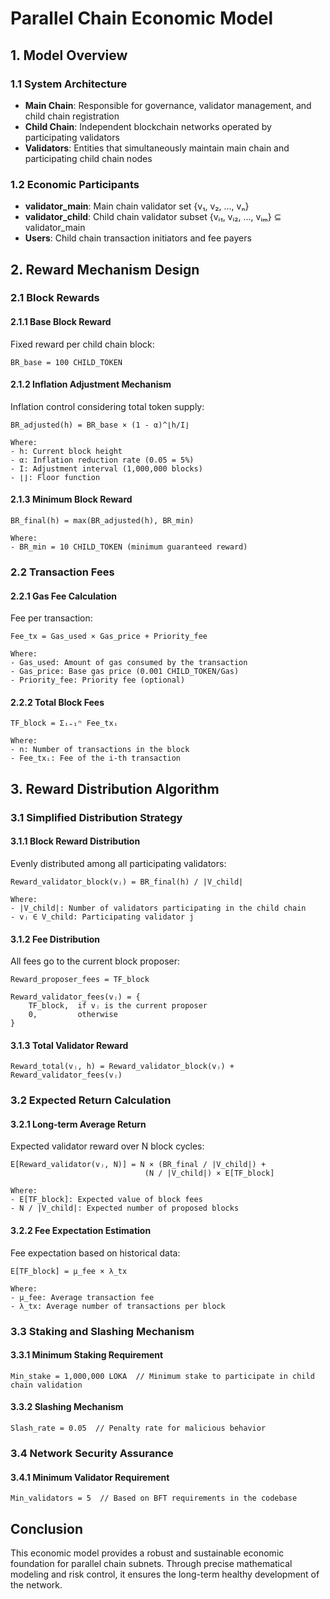 # Parallel Chain Economic Model

## 1. Model Overview

### 1.1 System Architecture

- **Main Chain**: Responsible for governance, validator management, and child chain registration
- **Child Chain**: Independent blockchain networks operated by participating validators
- **Validators**: Entities that simultaneously maintain main chain and participating child chain nodes

### 1.2 Economic Participants

- **validator_main**: Main chain validator set {v₁, v₂, ..., vₙ}
- **validator_child**: Child chain validator subset {vᵢ₁, vᵢ₂, ..., vᵢₘ} ⊆ validator_main
- **Users**: Child chain transaction initiators and fee payers

## 2. Reward Mechanism Design

### 2.1 Block Rewards

#### 2.1.1 Base Block Reward

Fixed reward per child chain block:

```
BR_base = 100 CHILD_TOKEN
```

#### 2.1.2 Inflation Adjustment Mechanism

Inflation control considering total token supply:

```
BR_adjusted(h) = BR_base × (1 - α)^⌊h/I⌋

Where:
- h: Current block height
- α: Inflation reduction rate (0.05 = 5%)
- I: Adjustment interval (1,000,000 blocks)
- ⌊⌋: Floor function
```

#### 2.1.3 Minimum Block Reward

```
BR_final(h) = max(BR_adjusted(h), BR_min)

Where:
- BR_min = 10 CHILD_TOKEN (minimum guaranteed reward)
```

### 2.2 Transaction Fees

#### 2.2.1 Gas Fee Calculation

Fee per transaction:

```
Fee_tx = Gas_used × Gas_price + Priority_fee

Where:
- Gas_used: Amount of gas consumed by the transaction
- Gas_price: Base gas price (0.001 CHILD_TOKEN/Gas)
- Priority_fee: Priority fee (optional)
```

#### 2.2.2 Total Block Fees

```
TF_block = Σᵢ₌₁ⁿ Fee_txᵢ

Where:
- n: Number of transactions in the block
- Fee_txᵢ: Fee of the i-th transaction
```

## 3. Reward Distribution Algorithm

### 3.1 Simplified Distribution Strategy

#### 3.1.1 Block Reward Distribution

Evenly distributed among all participating validators:

```
Reward_validator_block(vⱼ) = BR_final(h) / |V_child|

Where:
- |V_child|: Number of validators participating in the child chain
- vⱼ ∈ V_child: Participating validator j
```

#### 3.1.2 Fee Distribution

All fees go to the current block proposer:

```
Reward_proposer_fees = TF_block

Reward_validator_fees(vⱼ) = {
    TF_block,  if vⱼ is the current proposer
    0,         otherwise
}
```

#### 3.1.3 Total Validator Reward

```
Reward_total(vⱼ, h) = Reward_validator_block(vⱼ) + Reward_validator_fees(vⱼ)
```

### 3.2 Expected Return Calculation

#### 3.2.1 Long-term Average Return

Expected validator reward over N block cycles:

```
E[Reward_validator(vⱼ, N)] = N × (BR_final / |V_child|) + 
                              (N / |V_child|) × E[TF_block]

Where:
- E[TF_block]: Expected value of block fees
- N / |V_child|: Expected number of proposed blocks
```

#### 3.2.2 Fee Expectation Estimation

Fee expectation based on historical data:

```
E[TF_block] = μ_fee × λ_tx

Where:
- μ_fee: Average transaction fee
- λ_tx: Average number of transactions per block
```

### 3.3 Staking and Slashing Mechanism

#### 3.3.1 Minimum Staking Requirement

```
Min_stake = 1,000,000 LOKA  // Minimum stake to participate in child chain validation
```

#### 3.3.2 Slashing Mechanism

```
Slash_rate = 0.05  // Penalty rate for malicious behavior
```

### 3.4 Network Security Assurance

#### 3.4.1 Minimum Validator Requirement

```
Min_validators = 5  // Based on BFT requirements in the codebase
```

## Conclusion

This economic model provides a robust and sustainable economic foundation for parallel chain subnets. Through precise mathematical modeling and risk control, it ensures the long-term healthy development of the network.

